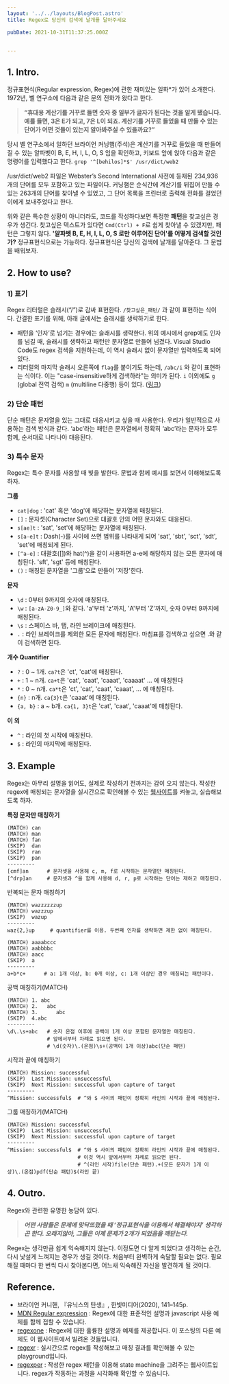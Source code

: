 ```yaml
---
layout: '../../layouts/BlogPost.astro'
title: Regex로 당신의 검색에 날개를 달아주세요

pubDate: 2021-10-31T11:37:25.000Z


---
```


## 1. Intro.

정규표현식(Regular expression, Regex)에 관한 재미있는 일화*가 있어 소개한다. 1972년, 벨 연구소에 다음과 같은 문의 전화가 왔다고 한다.

> **“휴대용 계산기를 거꾸로 들면 숫자 중 일부가 글자가 된다는 것을 알게 됐습니다. 예를 들면, 3은 E가 되고, 7은 L이 되죠. 계산기를 거꾸로 들었을 때 만들 수 있는 단어가 어떤 것들이 있는지 알아봐주실 수 있을까요?”**

당시 벨 연구소에서 일하던 브라이언 커닝햄(주석)은 계산기를 거꾸로 들었을 때 만들어질 수 있는 알파벳이 B, E, H, I, L, O, S 임을 확인하고, 키보드 앞에 앉아 다음과 같은 명령어를 입력했다고 한다. `grep '^[behilos]*$' /usr/dict/web2`

/usr/dict/web2 파일은 Webster’s Second International 사전에 등재된 234,936 개의 단어를 모두 포함하고 있는 파일이다. 커닝햄은 순식간에 계산기를 뒤집어 만들 수 있는 263개의 단어를 찾아낼 수 있었고, 그 단어 목록을 프린터로 출력해 전화를 걸었던 이에게 보내주었다고 한다.

위와 같은 특수한 상황이 아니더라도, 코드를 작성하다보면 특정한 **패턴**을 찾고싶은 경우가 생긴다. 찾고싶은 텍스트가 있다면 `Cmd(Ctrl) + F`로 쉽게 찾아낼 수 있겠지만, 패턴은 그렇지 않다. **'알파벳 B, E, H, I, L, O, S 로만 이루어진 단어'를 어떻게 검색할 것인가?** 정규표현식으로는 가능하다. 정규표현식은 당신의 검색에 날개를 달아준다. 그 문법을 배워보자.

## 2. How to use?

### 1) 표기

Regex 리터럴은 슬래시(“/”)로 감싸 표현한다. `/찾고싶은_패턴/` 과 같이 표현하는 식이다. 간결한 표기를 위해, 아래 글에서는 슬래시를 생략하기로 한다.

- 패턴을 ‘인자’로 넘기는 경우에는 슬래시를 생략한다. 위의 예시에서 grep에도 인자를 넘길 때, 슬래시를 생략하고 패턴만 문자열로 만들어 넘겼다. Visual Studio Code도 regex 검색을 지원하는데, 이 역시 슬래시 없이 문자열만 입력하도록 되어있다.
- 리터럴의 마지막 슬래시 오른쪽에 `flag`를 붙이기도 하는데, `/abc/i` 와 같이 표현하는 식이다. 이는 "case-insensitive하게 검색하라"는 의미가 된다. `i` 이외에도 `g` (global 전역 검색) `m` (multiline 다중행) 등이 있다. ([링크](https://developer.mozilla.org/ko/docs/Web/JavaScript/Guide/Regular_Expressions#%ED%94%8C%EB%9E%98%EA%B7%B8%EB%A5%BC_%EC%82%AC%EC%9A%A9%ED%95%9C_%EA%B3%A0%EA%B8%89%EA%B2%80%EC%83%89))

### 2) 단순 패턴

단순 패턴은 문자열을 있는 그대로 대응시키고 싶을 때 사용한다. 우리가 일반적으로 사용하는 검색 방식과 같다. ‘abc’라는 패턴은 문자열에서 정확히 ‘abc’라는 문자가 모두 함께, 순서대로 나타나야 대응된다.

### 3) 특수 문자

Regex는 특수 문자를 사용할 때 빛을 발한다. 문법과 함께 예시를 보면서 이해해보도록 하자.

**그룹**

- `cat|dog` : 'cat' 혹은 'dog'에 해당하는 문자열에 매칭된다.
- `[]` : 문자셋(Character Set)으로 대괄호 안의 어떤 문자와도 대응된다.
- `s[ae]t` : 'sat', 'set'에 해당하는 문자열에 매칭된다.
- `s[a-e]t` : Dash(-)를 사이에 쓰면 범위를 나타내게 되어 'sat', 'sbt', 'sct', 'sdt', 'set'에 매칭되게 된다.
- `[^a-e]` : 대괄호([])와 hat(^)을 같이 사용하면 a-e에 해당하지  않는 모든 문자에 매칭된다. 'sft', 'sgt' 등에 매칭된다.
- `()` : 매칭된 문자열을 '그룹'으로 만들어 '저장'한다.

**문자**

- `\d` : 0부터 9까지의 숫자에 매칭된다.
- `\w` : `[a-zA-Z0-9_]`와 같다. 'a'부터 'z'까지, 'A'부터 'Z'까지, 숫자 0부터 9까지에 매칭된다.
- `\s` : 스페이스 바, 탭, 라인 브레이크에 매칭된다.
- `.` : 라인 브레이크를 제외한 모든 문자에 매칭된다. 마침표를 검색하고 싶으면  .와 같이 검색하면 된다.

**개수 Quantifier**

- `?` : 0 ~ 1개. `ca?t`은 'ct', 'cat'에 매칭된다.
- `+` : 1 ~ n개. `ca+t`은 'cat', 'caat', 'caaat', 'caaaat' ... 에 매칭된다
- `*` : 0 ~ n개. `ca*t`은 'ct', 'cat', 'caat', 'caaat', ... 에 매칭된다.
- `{n}` : n개. `ca{3}t`은 'caaat'에 매칭된다.
- `{a, b}` : a ~ b개.  `ca{1, 3}t`은 'cat', 'caat', 'caaat'에 매칭된다.

**이 외**

- `^` : 라인의 첫 시작에 매칭된다.
- `$` : 라인의 마지막에 매칭된다.

## 3. Example

Regex는 아무리 설명을 읽어도, 실제로 작성하기 전까지는 감이 오지 않는다. 작성한 regex에 매칭되는 문자열을 실시간으로 확인해볼 수 있는 [웹사이트](https://regexr.com/)를 켜놓고, 실습해보도록 하자.

**특정 문자만 매칭하기**

    (MATCH) can  
    (MATCH) man  
    (MATCH) fan  
    (SKIP)  dan  
    (SKIP)  ran  
    (SKIP)  pan 
    --------- 
    [cmf]an      # 문자셋을 사용해 c, m, f로 시작하는 문자열만 매칭된다.
    [^drp]an     # 문자셋과 ^을 함께 사용해 d, r, p로 시작하는 단어는 제하고 매칭된다.

반복되는 문자 매칭하기

    (MATCH) wazzzzzzup 
    (MATCH) wazzzup 
    (SKIP)  wazup 
    --------- 
    waz{2,}up     # quantifier를 이용. 두번째 인자를 생략하면 제한 없이 매칭된다.

    (MATCH) aaaabccc
    (MATCH) aabbbbc
    (MATCH) aacc
    (SKIP)  a
    ---------
    a+b*c+      # a: 1개 이상, b: 0개 이상, c: 1개 이상인 경우 매칭되는 패턴이다.

공백 매칭하기(MATCH) 

    (MATCH) 1. abc
    (MATCH) 2.   abc
    (MATCH) 3.      abc
    (SKIP)  4.abc
    ---------
    \d\.\s+abc   # 숫자 온점 이후에 공백이 1개 이상 포함된 문자열만 매칭된다.
                 # 앞에서부터 차례로 읽으면 된다.
                 # \d(숫자)\.(온점)\s+(공백이 1개 이상)abc(단순 패턴)

시작과 끝에 매칭하기

    (MATCH) Mission: successful 
    (SKIP)  Last Mission: unsuccessful 
    (SKIP)  Next Mission: successful upon capture of target 
    ---------
    ^Mission: successful$  # ^와 $ 사이의 패턴이 정확히 라인의 시작과 끝에 매칭된다.

그룹 매칭하기(MATCH)  

    (MATCH) Mission: successful 
    (SKIP)  Last Mission: unsuccessful 
    (SKIP)  Next Mission: successful upon capture of target 
    ---------
    ^Mission: successful$  # ^와 $ 사이의 패턴이 정확히 라인의 시작과 끝에 매칭된다.
                           # 이것 역시 앞에서부터 차례로 읽으면 된다.
                           # ^(라인 시작)file(단순 패턴).+(모든 문자가 1개 이상)\.(온점)pdf(단순 패턴)$(라인 끝)
    

## 4. Outro.

Regex와 관련한 유명한 농담이 있다.

> ***어떤 사람들은 문제에 맞닥뜨렸을 때 ‘정규표현식을 이용해서 해결해야지’ 생각하곤 한다. 오래지않아, 그들은 이제 문제가 2개가 되었음을 깨닫는다.***

Regex는 생각만큼 쉽게 익숙해지지 않는다. 이정도면 다 알게 되었다고 생각하는 순간, 다시 낯설게 느껴지는 경우가 생길 것이다. 처음부터 완벽하게 숙달할 필요는 없다. 필요해질 때마다 한 번씩 다시 찾아본다면, 어느새 익숙해진 자신을 발견하게 될 것이다.

## Reference.

- 브라이언 커니핸, 『유닉스의 탄생』, 한빛미디어(2020), 141–145p.
- [MDN Regular expression](https://developer.mozilla.org/en-US/docs/Web/JavaScript/Guide/Regular_Expressions) : Regex에 대한 표준적인 설명과 javascript 사용 예제를 함께 접할 수 있습니다.
- [regexone](https://regexone.com/) : Regex에 대한 훌륭한 설명과 예제를 제공합니다. 이 포스팅의 다룬 예제도 이 웹사이트에서 빌려온 것들입니다.
- [regexr](https://regexr.com/) : 실시간으로 regex를 작성해보고 매칭 결과를 확인해볼 수 있는 playground입니다.
- [regexper](https://regexper.com/) : 작성한 regex 패턴을 이용해 state machine을 그려주는 웹사이트입니다. regex가 작동하는 과정을 시각화해 확인할 수 있습니다.
